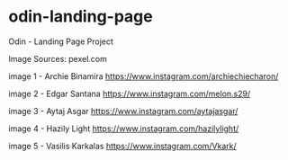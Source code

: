 # odin-landing-page
Odin - Landing Page Project

Image Sources:
pexel.com

image 1 - Archie Binamira
https://www.instagram.com/archiechiecharon/

image 2 - Edgar Santana
https://www.instagram.com/melon.s29/

image 3 - Aytaj Asgar
https://www.instagram.com/aytajasgar/

image 4 - Hazily Light
https://www.instagram.com/hazilylight/

image 5 - Vasilis Karkalas
https://www.instagram.com/Vkark/
